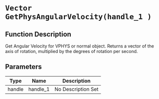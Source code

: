 # `Vector GetPhysAngularVelocity(handle_1 )`
## Function Description
Get Angular Velocity for VPHYS or normal object. Returns a vector of the axis of rotation, multiplied by the degrees of rotation per second.
## Parameters
Type|Name|Description
--|--|--
handle|handle_1|No Description Set
